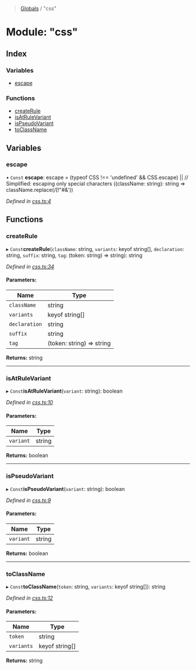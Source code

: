 > [Globals](../README.md) / "css"

# Module: "css"

## Index

### Variables

* [escape](_css_.md#escape)

### Functions

* [createRule](_css_.md#createrule)
* [isAtRuleVariant](_css_.md#isatrulevariant)
* [isPseudoVariant](_css_.md#ispseudovariant)
* [toClassName](_css_.md#toclassname)

## Variables

### escape

• `Const` **escape**: escape = (typeof CSS !== 'undefined' && CSS.escape) \|\| // Simplified: escaping only special characters ((className: string): string => className.replace(/[!"#$%&'()*+,./:;\<=>?@[\]^\`{\|}~]/g, '\\$&'))

*Defined in [css.ts:4](https://github.com/kenoxa/beamwind/blob/main/packages/beamwind/src/css.ts#L4)*

## Functions

### createRule

▸ `Const`**createRule**(`className`: string, `variants`: keyof string[], `declaration`: string, `suffix`: string, `tag`: (token: string) => string): string

*Defined in [css.ts:34](https://github.com/kenoxa/beamwind/blob/main/packages/beamwind/src/css.ts#L34)*

#### Parameters:

Name | Type |
------ | ------ |
`className` | string |
`variants` | keyof string[] |
`declaration` | string |
`suffix` | string |
`tag` | (token: string) => string |

**Returns:** string

___

### isAtRuleVariant

▸ `Const`**isAtRuleVariant**(`variant`: string): boolean

*Defined in [css.ts:10](https://github.com/kenoxa/beamwind/blob/main/packages/beamwind/src/css.ts#L10)*

#### Parameters:

Name | Type |
------ | ------ |
`variant` | string |

**Returns:** boolean

___

### isPseudoVariant

▸ `Const`**isPseudoVariant**(`variant`: string): boolean

*Defined in [css.ts:9](https://github.com/kenoxa/beamwind/blob/main/packages/beamwind/src/css.ts#L9)*

#### Parameters:

Name | Type |
------ | ------ |
`variant` | string |

**Returns:** boolean

___

### toClassName

▸ `Const`**toClassName**(`token`: string, `variants`: keyof string[]): string

*Defined in [css.ts:12](https://github.com/kenoxa/beamwind/blob/main/packages/beamwind/src/css.ts#L12)*

#### Parameters:

Name | Type |
------ | ------ |
`token` | string |
`variants` | keyof string[] |

**Returns:** string
